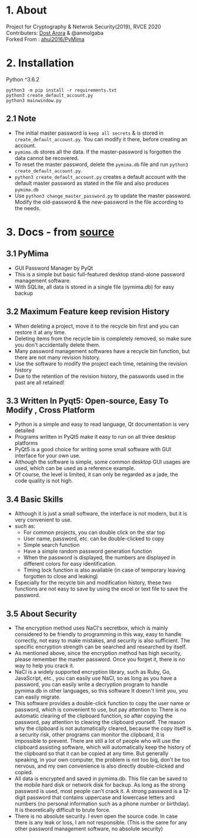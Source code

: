 # 1. About 
Project for Cryptography & Netwrok Security(2019), RVCE 2020  
Contributers: [Dost Arora](https://github.com/dostarora97) & @anmolgaba  
Forked From : [ahui2016/PyMima](https://github.com/ahui2016/PyMima)

# 2. Installation
Python ^3.6.2
```
python3 -m pip install -r requirements.txt
python3 create_default_account.py
python3 mainwindow.py
```
## 2.1 Note
* The initial master password is `keep all secrets` & is stored in `create_default_account.py`. You can modify it there, before creating an account.
* `pymima.db` stores all the data. If the master-password is forgotten the data cannot be recovered.
* To reset the master password, delete the `pymima.db` file and run `python3 create_default_account.py`.
* `python3 create_default_account.py` creates a default account with the default master password as stated in the file and also produces `pymima.db`
* Use `python3 change_master_password.py` to update the master password. Modify the old-password & the new-password in the file according to the needs.

# 3. Docs - from [source](https://github.com/ahui2016/PyMima/blob/master/README.md)

## 3.1 PyMima
* GUI Password Manager by PyQt
* This is a simple but basic full-featured desktop stand-alone password management software.
* With SQLite, all data is stored in a single file (pymima.db) for easy backup

## 3.2 Maximum Feature keep revision History
* When deleting a project, move it to the recycle bin first and you can restore it at any time.
* Deleting items from the recycle bin is completely removed, so make sure you don't accidentally delete them.
* Many password management softwares have a recycle bin function, but there are not many revision history.
* Use the software to modify the project each time, retaining the revision history
* Due to the retention of the revision history, the passwords used in the past are all retained!

## 3.3 Written In Pyqt5: Open-source, Easy To Modify , Cross Platform
* Python is a simple and easy to read language, Qt documentation is very detailed
* Programs written in PyQt5 make it easy to run on all three desktop platforms
* PyQt5 is a good choice for writing some small software with GUI interface for your own use.
* Although the software is simple, some common desktop GUI usages are used, which can be used as a reference example.
* Of course, the level is limited, it can only be regarded as a jade, the code quality is not high.

## 3.4 Basic Skills
* Although it is just a small software, the interface is not modern, but it is very convenient to use.
* such as:
	* For common projects, you can double click on the star top
	* User name, password, etc. can be double-clicked to copy
	* Simple search function
	* Have a simple random password generation function
	* When the password is displayed, the numbers are displayed in different colors for easy identification.
	* Timing lock function is also available (in case of temporary leaving forgotten to close and leaking)
* Especially for the recycle bin and modification history, these two functions are not easy to save by using the excel or text file to save the password.

## 3.5 About Security
* The encryption method uses NaCl's secretbox, which is mainly considered to be friendly to programming in this way, easy to handle correctly, not easy to make mistakes, and security is also sufficient. The specific encryption strength can be searched and researched by itself.
* As mentioned above, since the encryption method has high security, please remember the master password. Once you forget it, there is no way to help you crack it.
* NaCl is a widely supported encryption library, such as Ruby, Go, JavaScript, etc., you can easily use NaCl, so as long as you have a password, you can easily write a decryption program to handle pymima.db in other languages, so this software It doesn't limit you, you can easily migrate.
* This software provides a double-click function to copy the user name or password, which is convenient to use, but pay attention to:
	There is no automatic clearing of the clipboard function, so after copying the password, pay attention to clearing the clipboard yourself.
	The reason why the clipboard is not automatically cleared, because the copy itself is a security risk, other programs can monitor the clipboard, it is impossible to prevent. There are still a lot of people who will use the clipboard assisting software, which will automatically keep the history of the clipboard so that it can be copied at any time.
	But generally speaking, in your own computer, the problem is not too big, don't be too nervous, and my own convenience is also directly double-clicked and copied.
* All data is encrypted and saved in pymima.db. This file can be saved to the mobile hard disk or network disk for backup. As long as the strong password is used, most people can't crack it. A strong password is a 12-digit password that contains uppercase and lowercase letters and numbers (no personal information such as a phone number or birthday). It is theoretically difficult to brute force.
* There is no absolute security. I even open the source code. In case there is any leak or loss, I am not responsible. (This is the same for any other password management software, no absolute security)
